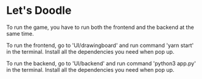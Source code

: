# Let's Doodle

To run the game, you have to run both the frontend and the backend at the same time.

To run the frontend, go to 'UI/drawingboard' and run command 'yarn start' in the terminal. Install all the dependencies you need when pop up.

To run the backend, go to 'UI/backend' and run command 'python3 app.py' in the terminal. Install all the dependencies you need when pop up.
